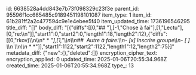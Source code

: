 id: 6638528a4dd843e7b73f098329c23f3e
parent_id: 95596f1cc665485c9189451198101087
item_type: 1
item_id: 61b281ff2a2c477594c9e1e4ebee5f40
item_updated_time: 1736196546295
title_diff: "[]"
body_diff: "[{\"diffs\":[[0,\"## \"],[-1,\"Chose à fai\"],[1,\"Lectu\"],[0,\"re:\\\n\"]],\"start1\":0,\"start2\":0,\"length1\":18,\"length2\":12},{\"diffs\":[[0,\"rkov)\\\n\\\n* * *\"],[1,\"\\\n\\\n##  Autre à faire:\\\n- [x] Inscrire groupe\\\n- [ ] \\\n&nbsp;\\\n\\\n* * *\"]],\"start1\":1122,\"start2\":1122,\"length1\":12,\"length2\":75}]"
metadata_diff: {"new":{},"deleted":[]}
encryption_cipher_text: 
encryption_applied: 0
updated_time: 2025-01-06T20:55:34.968Z
created_time: 2025-01-06T20:55:34.968Z
type_: 13